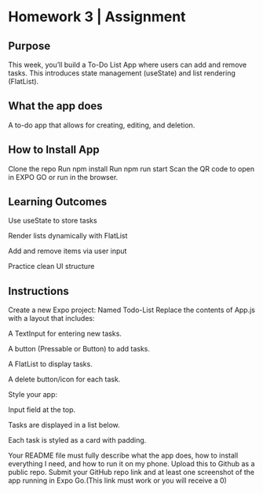 # Homework 3 | Assignment

## Purpose

This week, you’ll build a To-Do List App where users can add and remove tasks. This introduces state management (useState) and list rendering (FlatList).

## What the app does

A to-do app that allows for creating, editing, and deletion.

## How to Install App

Clone the repo
Run npm install
Run npm run start
Scan the QR code to open in EXPO GO or run in the browser.

## Learning Outcomes

Use useState to store tasks

Render lists dynamically with FlatList

Add and remove items via user input

Practice clean UI structure

## Instructions

Create a new Expo project: Named Todo-List
Replace the contents of App.js with a layout that includes:

A TextInput for entering new tasks.

A button (Pressable or Button) to add tasks.

A FlatList to display tasks.

A delete button/icon for each task.

Style your app:

Input field at the top.

Tasks are displayed in a list below.

Each task is styled as a card with padding.

Your README file must fully describe what the app does, how to install everything I need, and how to run it on my phone.
Upload this to Github as a public repo.
Submit your GitHub repo link and at least one screenshot of the app running in Expo Go.(This link must work or you will receive a 0)
